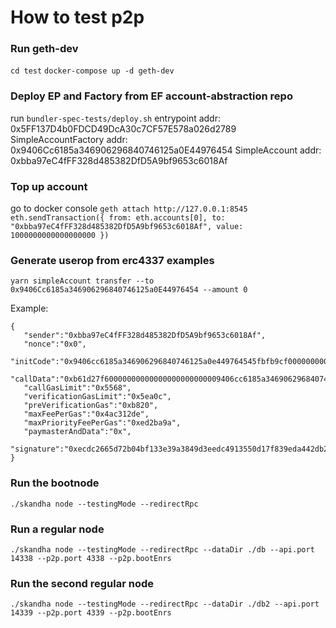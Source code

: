 # How to test p2p

### Run geth-dev

`cd test`
`docker-compose up -d geth-dev`

### Deploy EP and Factory from EF account-abstraction repo

run `bundler-spec-tests/deploy.sh`
entrypoint addr: 0x5FF137D4b0FDCD49DcA30c7CF57E578a026d2789
SimpleAccountFactory addr: 0x9406Cc6185a346906296840746125a0E44976454
SimpleAccount addr: 0xbba97eC4fFF328d485382DfD5A9bf9653c6018Af

### Top up account

go to docker console
`geth attach http://127.0.0.1:8545`
`eth.sendTransaction({ from: eth.accounts[0], to: "0xbba97eC4fFF328d485382DfD5A9bf9653c6018Af", value: 1000000000000000000 })`

### Generate userop from erc4337 examples

`yarn simpleAccount transfer --to 0x9406Cc6185a346906296840746125a0E44976454 --amount 0`

Example: 
```
{
   "sender":"0xbba97eC4fFF328d485382DfD5A9bf9653c6018Af",
   "nonce":"0x0",
   "initCode":"0x9406cc6185a346906296840746125a0e449764545fbfb9cf00000000000000000000000005449b55b91e9ebdd099ed584cb6357234f2ab3b0000000000000000000000000000000000000000000000000000000000000000",
   "callData":"0xb61d27f60000000000000000000000009406cc6185a346906296840746125a0e4497645400000000000000000000000000000000000000000000000000000000000f424000000000000000000000000000000000000000000000000000000000000000600000000000000000000000000000000000000000000000000000000000000000",
   "callGasLimit":"0x5568",
   "verificationGasLimit":"0x5ea0c",
   "preVerificationGas":"0xb820",
   "maxFeePerGas":"0x4ac312de",
   "maxPriorityFeePerGas":"0xed2ba9a",
   "paymasterAndData":"0x",
   "signature":"0xecdc2665d72b04bf133e39a3849d3eedc4913550d17f839eda442db2ea175e906750b860ba0e3ac1d3de068c2e16183a1e430f77fae2ec94e44298083576033e1c"
}
```

### Run the bootnode

`./skandha node --testingMode --redirectRpc`

### Run a regular node

`./skandha node --testingMode --redirectRpc --dataDir ./db --api.port 14338 --p2p.port 4338 --p2p.bootEnrs `

### Run the second regular node 

`./skandha node --testingMode --redirectRpc --dataDir ./db2 --api.port 14339 --p2p.port 4339 --p2p.bootEnrs `
